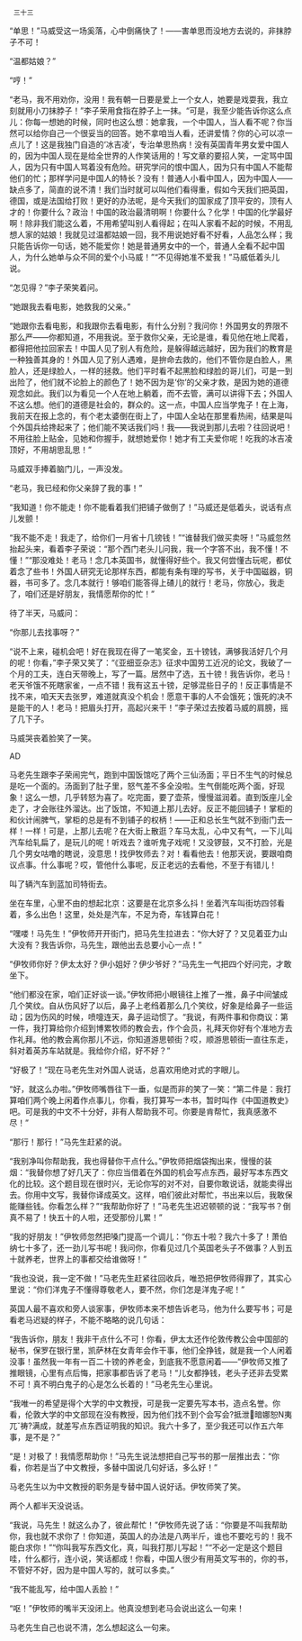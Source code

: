      三十三 

   “单思！”马威受这一场奚落，心中倒痛快了！——害单思而没地方去说的，非抹脖子不可！ 

   “温都姑娘？” 

   “哼！” 

   “老马，我不用劝你，没用！我有朝一日要是爱上一个女人，她要是戏耍我，我立刻就用小刀抹脖子！”李子荣用食指在脖子上一抹。“可是，我至少能告诉你这么点儿：你每一想她的时候，同时也这么想：她拿我，一个中国人，当人看不呢？你当然可以给你自己一个很妥当的回答。她不拿咱当人看，还讲爱情？你的心可以凉一点儿了！这是我独门自造的‘冰吉凌’，专治单思热病！没有英国青年男女爱中国人的，因为中国人现在是给全世界的人作笑话用的！写文章的要招人笑，一定骂中国人，因为只有中国人骂着没有危险。研究学问的恨中国人，因为只有中国人不能帮他们的忙；那样学问是中国人的特长？没有！普通人小看中国人，因为中国人——缺点多了，简直的说不清！我们当时就可以叫他们看得重，假如今天我们把英国，德国，或是法国给打败！更好的办法呢，是今天我们的国家成了顶平安的，顶有人才的！你要什么？政治！中国的政治最清明啊！你要什么？化学！中国的化学最好啊！除非我们能这么着，不用希望叫别人看得起；在叫人家看不起的时候，不用乱想人家的姑娘！我就见过温都姑娘一回，我不用说她好看不好看，人品怎么样；我只能告诉你一句话，她不能爱你！她是普通男女中的一个，普通人全看不起中国人，为什么她单与众不同的爱个小马威！”“不见得她准不爱我！”马威低着头儿说。 

   “怎见得？”李子荣笑着问。 

   “她跟我去看电影，她救我的父亲。” 

   “她跟你去看电影，和我跟你去看电影，有什么分别？我问你！外国男女的界限不那么严——你都知道，不用我说。至于救你父亲，无论是谁，看见他在地上爬着，都得把他拉回家去！中国人见了别人有危险，是躲得越远越好，因为我们的教育是一种独善其身的！外国人见了别人遇难，是拚命去救的，他们不管你是白脸人，黑脸人，还是绿脸人，一样的拯救。他们平时看不起黑脸和绿脸的哥儿们，可是一到出险了，他们就不论脸上的颜色了！她不因为是‘你’的父亲才救，是因为她的道德观念如此。我们以为看见一个人在地上躺着，而不去管，满可以讲得下去；外国人不这么想。他们的道德是社会的，群众的。这一点，中国人应当学鬼子！在上海，我前天在报上念的，有个老太婆倒在街上了，中国人全站在那里看热闹，结果是叫个外国兵给搀起来了；他们能不笑话我们吗！我——我说到那儿去啦？往回说吧！不用往脸上贴金，见她和你握手，就想她爱你！她才有工夫爱你呢！吃我的冰吉凌顶好，不用胡思乱思！” 

   马威双手捧着脑门儿，一声没发。 

   “老马，我已经和你父亲辞了我的事！” 

   “我知道！你不能走！你不能看着我们把铺子做倒了！”马威还是低着头，说话有点儿发颤！ 

   “我不能不走！我走了，给你们一月省十几镑钱！”“谁替我们做买卖呀！”马威忽然抬起头来，看着李子荣说：“那个西门老头儿问我，我一个字答不出，我不懂！不懂！”“那没难处！老马！念几本英国书，就懂得好些个。我又何尝懂古玩呢，都仗着念了些书！外国人研究无论那样东西，都能有条有理的写书，关于中国磁器，铜器，书可多了。念几本就行！够咱们能答得上碴儿的就行！老马，你放心，我走了，咱们还是好朋友，我情愿帮你的忙！” 

   待了半天，马威问： 

   “你那儿去找事呀？” 

   “说不上来，碰机会吧！好在我现在得了一笔奖金，五十镑钱，满够我活好几个月的呢！你看，”李子荣又笑了：“《亚细亚杂志》征求中国劳工近况的论文，我破了一个月的工夫，连白天带晚上，写了一篇。居然中了选，五十镑！我告诉你，老马！老天爷饿不死瞎家雀，一点不错！我有这五十镑，足够混些日子的！反正事情是不找不来，咱天天去张罗，难道就真没个机会！愿意干事的人不会饿死；饿死的决不是能干的人！老马！把眉头打开，高起兴来干！”李子荣过去按着马威的肩膀，摇了几下子。 

   马威哭丧着脸笑了一笑。 

   AD 

   马老先生跟李子荣闹完气，跑到中国饭馆吃了两个三仙汤面；平日不生气的时候总是吃一个面的。汤面到了肚子里，怒气差不多全没啦。生气倒能吃两个面，好现象！这么一想，几乎转怒为喜了。吃完面，要了壶茶，慢慢滋润着。直到饭座儿全走了，才会账往外溜达。出了饭馆，不知道上那儿去好。反正不能回铺子！掌柜的和伙计闹脾气，掌柜的总是有不到铺子的权柄！——正和总长生气就不到衙门去一样！一样！可是，上那儿去呢？在大街上散逛？车马太乱，心中又有气，一下儿叫汽车给轧扁了，是玩儿的呢！听戏去？谁听鬼子戏呢！又没锣鼓，又不打脸，光是几个男女咕噜的瞎说，没意思！找伊牧师去？对！看看他去！他那天说，要跟咱商议点事。什么事呢？哎，管他什么事呢，反正老远的去看他，不至于有错儿！ 

   叫了辆汽车到蓝加司特街去。 

   坐在车里，心里不由的想起北京：这要是在北京多么抖！坐着汽车叫街坊四邻看着，多么出色！这里，处处是汽车，不足为奇，车钱算白花！ 

   “嘿喽！马先生！”伊牧师开开街门，把马先生拉进去：“你大好了？又见着亚力山大没有？我告诉你，马先生，跟他出去总要小心一点！” 

   “伊牧师你好？伊太太好？伊小姐好？伊少爷好？”马先生一气把四个好问完，才敢坐下。 

   “他们都没在家，咱们正好谈一谈。”伊牧师把小眼镜往上推了一推，鼻子中间皱成几个笑纹。自从伤风好了以后，鼻子上老绉着那么几个笑纹，好象是给鼻子一些运动；因为伤风的时候，喷嚏连天，鼻子运动惯了。“我说，有两件事和你商议：第一件，我打算给你介绍到博累牧师的教会去，作个会员，礼拜天你好有个准地方去作礼拜。他的教会离你那儿不远，你知道游思顿街？哎，顺游思顿街一直往东走，斜对着英苏车站就是。我给你介绍，好不好？” 

   “好极了！”现在马老先生对外国人说话，总喜欢用绝对式的字眼儿。 

   “好，就这么办啦。”伊牧师嘴唇往下一垂，似是而非的笑了一笑：“第二件是：我打算咱们两个晚上闲着作点事儿，你看，我打算写一本书，暂时叫作《中国道教史》吧。可是我的中文不十分好，非有人帮助我不可。你要是肯帮忙，我真感激不尽！” 

   “那行！那行！”马先生赶紧的说。 

   “我别净叫你帮助我，我也得替你干点什么。”伊牧师把烟袋掏出来，慢慢的装烟：“我替你想了好几天了：你应当借着在外国的机会写点东西，最好写本东西文化的比较。这个题目现在很时兴，无论你写的对不对，自要你敢说话，就能卖得出去。你用中文写，我替你译成英文。这样，咱们彼此对帮忙，书出来以后，我敢保能赚些钱。你看怎么样？”“我帮助你好了！”马老先生迟迟顿顿的说：“我写书？倒真不易了！快五十的人啦，还受那份儿累！” 

   “我的好朋友！”伊牧师忽然把嗓门提高一个调儿：“你五十啦？我六十多了！萧伯纳七十多了，还一劲儿写书呢！我问你，你看见过几个英国老头子不做事？人到五十就养老，世界上的事都交给谁做呀！” 

   “我也没说，我一定不做！”马老先生赶紧往回收兵，唯恐把伊牧师得罪了，其实心里说：“你们洋鬼子不懂得尊敬老人，要不然，你们怎是洋鬼子呢！” 

   英国人最不喜欢和旁人谈家事，伊牧师本来不想告诉老马，他为什么要写书；可是看老马迟疑的样子，不能不略略的说几句话： 

   “我告诉你，朋友！我非干点什么不可！你看，伊太太还作伦敦传教公会中国部的秘书，保罗在银行里，凯萨林在女青年会作干事，他们全挣钱，就是我一个人闲着没事！虽然我一年有一百二十镑的养老金，到底我不愿意闲着——”伊牧师又推了推眼镜，心里有点后悔，把家事都告诉了老马！“儿女都挣钱，老头子还非去受累不可！真不明白鬼子的心是怎么长着的！”马老先生心里说。 

   “我唯一的希望是得个大学的中文教授，可是我一定要先写本书，造点名誉。你看，伦敦大学的中文部现在没有教授，因为他们找不到个会写会?抵泄暗娜恕N夷兀祷?满成，就差写点东西证明我的知识。我六十多了，至少我还可以作五六年事，是不是？” 

   “是！对极了！我情愿帮助你！”马先生说法想把自己写书的那一层推出去：“你看，你若是当了中文教授，多替中国说几句好话，多么好！” 

   马老先生以为中文教授的职务是专替中国人说好话。伊牧师笑了笑。 

   两个人都半天没说话。 

   “我说，马先生！就这么办了，彼此帮忙！”伊牧师先说了话：“你要是不叫我帮助你，我也就不求你了！你知道，英国人的办法是八两半斤，谁也不要吃亏的！我不能白求你！”“你叫我写东西文化，真，叫我打那儿写起！”“不必一定是这个题目哇，什么都行，连小说，笑话都成！你看，中国人很少有用英文写书的，你的书，不管好不好，因为是中国人写的，就可以多卖。” 

   “我不能乱写，给中国人丢脸！” 

   “呕！”伊牧师的嘴半天没闭上。他真没想到老马会说出这么一句来！ 

   马老先生自己也说不清，怎么想起这么一句来。 

